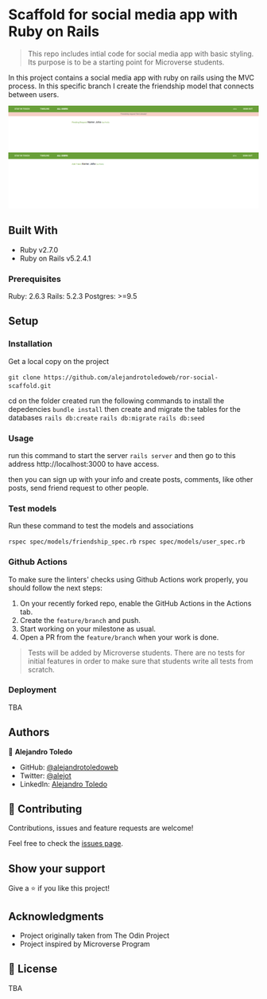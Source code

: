 # Scaffold for social media app with Ruby on Rails

> This repo includes intial code for social media app with basic styling. Its purpose is to be a starting point for Microverse students.

In this project contains a social media app with ruby on rails using the MVC process.
In this specific branch I create the friendship model that connects between users.

![screenshot](./app/assets/images/send-friend-request.png)
![screenshot](./app/assets/images/users-unfriend.png)

## Built With

- Ruby v2.7.0
- Ruby on Rails v5.2.4.1


### Prerequisites

Ruby: 2.6.3
Rails: 5.2.3
Postgres: >=9.5

## Setup

### Installation

Get a local copy on the project

`git clone https://github.com/alejandrotoledoweb/ror-social-scaffold.git`

cd on the folder created
run the following commands to install the depedencies
`bundle install`
then create and migrate the tables for the databases
`rails db:create`
`rails db:migrate`
`rails db:seed`

### Usage

run this command to start the server
`rails server`
and then go to this address http://localhost:3000 to have access.

then you can sign up with your info and create posts, comments, like other posts, send friend request to other people.

### Test models

Run these command to test the models and associations

`rspec spec/models/friendship_spec.rb`
`rspec spec/models/user_spec.rb`


### Github Actions

To make sure the linters' checks using Github Actions work properly, you should follow the next steps:

1. On your recently forked repo, enable the GitHub Actions in the Actions tab.
2. Create the `feature/branch` and push.
3. Start working on your milestone as usual.
4. Open a PR from the `feature/branch` when your work is done.


> Tests will be added by Microverse students. There are no tests for initial features in order to make sure that students write all tests from scratch.

### Deployment

TBA

## Authors

👤 **Alejandro Toledo**

- GitHub: [@alejandrotoledoweb](https://github.com/alejandrotoledoweb)
- Twitter: [@alejot](https://twitter.com/alejot) 
- LinkedIn: [Alejandro Toledo](https://www.linkedin.com/in/alejandro-toledo-3b444b109/) 

## 🤝 Contributing

Contributions, issues and feature requests are welcome!

Feel free to check the [issues page](issues/).

## Show your support

Give a ⭐️ if you like this project!

## Acknowledgments


- Project originally taken from The Odin Project
- Project inspired by Microverse Program


## 📝 License

TBA

